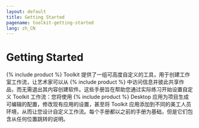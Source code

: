 ```yaml
---
layout: default
title: Getting Started
pagename: toolkit-getting-started
lang: zh_CN
---
```


# Getting Started

{% include product %} Toolkit 提供了一组可高度自定义的工具，用于创建工作室工作流，让艺术家可以从 {% include product %} 中访问信息并彼此共享作品，而无需退出其内容创建软件。这些手册旨在帮助您通过实际练习开始设置自定义 Toolkit 工作流：您将使用 {% include product %} Desktop 应用为项目生成可编辑的配置，修改现有应用的设置，甚至将 Toolkit 应用添加到不同的美工人员环境，从而让您设计自定义工作流。每个手册都以之前的手册为基础，但是它们包含从任何位置跳转的说明。 
